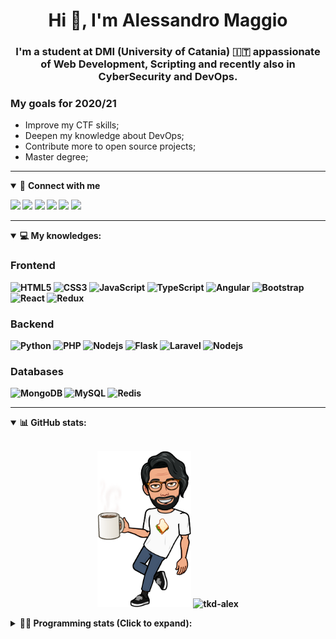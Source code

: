 <h1 align="center">Hi 👋, I'm Alessandro Maggio</h1>
<h3 align="center">I'm a student at DMI (University of Catania) 🇮🇹 appassionate of Web Development, Scripting and recently also in CyberSecurity and DevOps.</h3>

### My goals for 2020/21
- Improve my CTF skills;
- Deepen my knowledge about DevOps;
- Contribute more to open source projects;
- Master degree;

____

<details open>
<summary>🤝 <b>Connect with me<b></summary>

<p align = "center">

[<img src="https://img.shields.io/badge/twitter-1DA1F2.svg?&style=for-the-badge&logo=twitter&logoColor=white" />](https://twitter.com/TkdAxel)
[<img src ="https://img.shields.io/badge/portfolio-web-%23.svg?&style=for-the-badge&logo=&logoColor=white%22">](https://alessandromaggio.it/)
[<img src ="https://img.shields.io/badge/Telegram-1ca0f1.svg?&style=for-the-badge&logo=Telegram&logoColor=white%22&link=https://t.me/TkdAlex">](https://t.me/TkdAlex/)
[<img src="https://img.shields.io/badge/gmail-c14438.svg?&style=for-the-badge&logo=Gmail&logoColor=white&link=mailto:alex.tkd.alex@gmail.com"/>](mailto:alex.tkd.alex@gmail.com)
[<img src="https://img.shields.io/badge/linkedin-0077B5.svg?&style=for-the-badge&logo=linkedin&logoColor=white" />](https://www.linkedin.com/in/aalessandromaggio/)
[<img src = "https://img.shields.io/badge/instagram-E4405F.svg?&style=for-the-badge&logo=instagram&logoColor=white">](https://www.instagram.com/tkd_alex/)
<!--- [![Visits Badge](https://badges.pufler.dev/visits/tkd-alex/tkd-alex?style=for-the-badge&color=blue)](https://github.com/tkd-alex/tkd-alex) -->

</p>

</details>

---

<details open>
<summary>💻 <b>My knowledges</b>: </summary>

### Frontend
![HTML5](https://img.shields.io/badge/-HTML5-E34F26.svg?style=for-the-badge&logo=html5&logoColor=ffffff)
![CSS3](https://img.shields.io/badge/-CSS3-1572B6.svg?style=for-the-badge&logo=css3)
![JavaScript](https://img.shields.io/badge/-JavaScript-282C34?style=for-the-badge&logo=javascript)
![TypeScript](https://img.shields.io/badge/-TypeScript-007ACC?style=for-the-badge&logo=typescript)
![Angular](https://img.shields.io/badge/-Angular-DD0031?style=for-the-badge&logo=angular)
![Bootstrap](https://img.shields.io/badge/-Bootstrap-563D7C.svg?style=for-the-badge&logo=bootstrap)
![React](https://img.shields.io/badge/-React-282C34.svg?style=for-the-badge&logo=react&logoColor=ffffff)
![Redux](https://img.shields.io/badge/-Redux-764ABC.svg?style=for-the-badge&logo=redux)

### Backend
![Python](https://img.shields.io/badge/-Python-3776AB.svg?style=for-the-badge&logo=Python&logoColor=ffffff)
![PHP](https://img.shields.io/badge/-PHP-777BB4.svg?style=for-the-badge&logo=PHP&logoColor=ffffff)
![Nodejs](https://img.shields.io/badge/-Bash-4EAA25.svg?style=for-the-badge&logo=gnu-bash&logoColor=ffffff)
![Flask](https://img.shields.io/badge/-Flask-282C34.svg?style=for-the-badge&logo=flask)
![Laravel](https://img.shields.io/badge/-Laravel-FF2D20.svg?style=for-the-badge&logo=laravel&logoColor=ffffff)
![Nodejs](https://img.shields.io/badge/-Nodejs-339933.svg?style=for-the-badge&logo=Node.js&logoColor=ffffff)

### Databases
![MongoDB](https://img.shields.io/badge/-MongoDB-47A248?style=for-the-badge&logo=mongodb&logoColor=ffffff)
![MySQL](https://img.shields.io/badge/-MySQL-4479A1?style=for-the-badge&logo=mysql&logoColor=ffffff)
![Redis](https://img.shields.io/badge/-Redis-DC382D?style=for-the-badge&logo=Redis&logoColor=ffffff)

</details>

---

<details open>
 <summary>📊 <b>GitHub stats</b>: </summary>

<br>

<p align = "center">
    <img src="https://raw.githubusercontent.com/Tkd-Alex/tkd-alex/master/images/321517cd-ff68-41a7-b0d1-e765680568a7-8b6448d9-c944-4146-b633-adbdd25cb471-v1.png" height="250" />
    <img src="https://github-readme-stats.vercel.app/api?username=tkd-alex&show_icons=true&count_private=true&hide_border=true&line_height=25" alt="tkd-alex">
</p>

</design>

<details>
 <summary>👨‍💻 <b>Programming stats (Click to expand)</b>: </summary>
 
<!--START_SECTION:waka-->
**I'm an Early 🐤** 

```text
🌞 Morning    398 commits    █████░░░░░░░░░░░░░░░░░░░░   21.69% 
🌆 Daytime    740 commits    ██████████░░░░░░░░░░░░░░░   40.33% 
🌃 Evening    652 commits    █████████░░░░░░░░░░░░░░░░   35.53% 
🌙 Night      45 commits     ░░░░░░░░░░░░░░░░░░░░░░░░░   2.45%

```
📅 **I'm Most Productive on Wednesday** 

```text
Monday       315 commits    ████░░░░░░░░░░░░░░░░░░░░░   17.17% 
Tuesday      299 commits    ████░░░░░░░░░░░░░░░░░░░░░   16.29% 
Wednesday    337 commits    ████░░░░░░░░░░░░░░░░░░░░░   18.37% 
Thursday     314 commits    ████░░░░░░░░░░░░░░░░░░░░░   17.11% 
Friday       221 commits    ███░░░░░░░░░░░░░░░░░░░░░░   12.04% 
Saturday     176 commits    ██░░░░░░░░░░░░░░░░░░░░░░░   9.59% 
Sunday       173 commits    ██░░░░░░░░░░░░░░░░░░░░░░░   9.43%

```


📊 **This Week I Spent My Time On** 

```text
⌚︎ Time Zone: Europe/Rome

💬 Programming Languages: 
Python                   2 hrs 32 mins       ████████████░░░░░░░░░░░░░   51.2% 
Text                     1 hr 1 min          █████░░░░░░░░░░░░░░░░░░░░   20.65% 
HTML                     44 mins             ███░░░░░░░░░░░░░░░░░░░░░░   15.0% 
Other                    12 mins             █░░░░░░░░░░░░░░░░░░░░░░░░   4.1% 
JavaScript               8 mins              ░░░░░░░░░░░░░░░░░░░░░░░░░   2.71%

🔥 Editors: 
Sublime Text             3 hrs 32 mins       █████████████████░░░░░░░░   71.44% 
VS Code                  1 hr 24 mins        ███████░░░░░░░░░░░░░░░░░░   28.56%

🐱‍💻 Projects: 
Unknown Project          2 hrs 40 mins       █████████████░░░░░░░░░░░░   54.08% 
awsuite                  45 mins             ███░░░░░░░░░░░░░░░░░░░░░░   15.41% 
IG-Verification-SCG      22 mins             ██░░░░░░░░░░░░░░░░░░░░░░░   7.53% 
IG-DM-Spammer            20 mins             █░░░░░░░░░░░░░░░░░░░░░░░░   6.78% 
whapa                    11 mins             █░░░░░░░░░░░░░░░░░░░░░░░░   3.93%

💻 Operating System: 
Linux                    4 hrs 56 mins       █████████████████████████   100.0%

```

**I Mostly Code in Python** 

```text
Python                   27 repos            ██████████░░░░░░░░░░░░░░░   40.3% 
JavaScript               10 repos            ███░░░░░░░░░░░░░░░░░░░░░░   14.93% 
PHP                      5 repos             █░░░░░░░░░░░░░░░░░░░░░░░░   7.46% 
CSS                      5 repos             █░░░░░░░░░░░░░░░░░░░░░░░░   7.46% 
HTML                     5 repos             █░░░░░░░░░░░░░░░░░░░░░░░░   7.46%

```



<!--END_SECTION:waka-->

</details>
